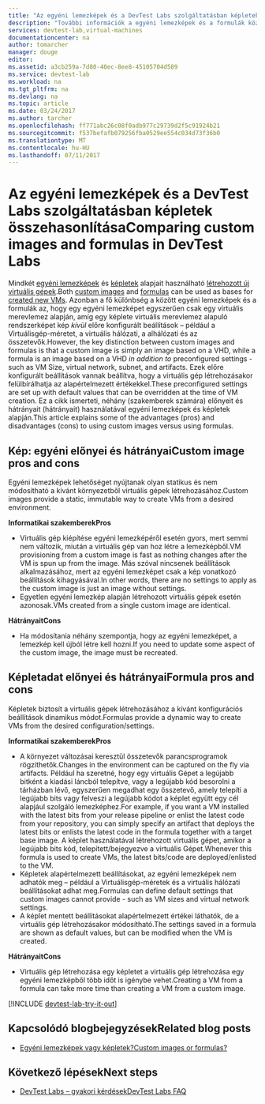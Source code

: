 ```yaml
---
title: "Az egyéni lemezképek és a DevTest Labs szolgáltatásban képletek összehasonlítása |} Microsoft Docs"
description: "További információk a egyéni lemezképek és a formulák közötti különbségeket, a virtuális gép alapjait, eldöntheti, melyik legjobban megfelel a környezetben."
services: devtest-lab,virtual-machines
documentationcenter: na
author: tomarcher
manager: douge
editor: 
ms.assetid: a3cb259a-7d80-40ec-8ee8-45105704d589
ms.service: devtest-lab
ms.workload: na
ms.tgt_pltfrm: na
ms.devlang: na
ms.topic: article
ms.date: 03/24/2017
ms.author: tarcher
ms.openlocfilehash: ff771abc26c08f0adb977c29739d2f5c91924b21
ms.sourcegitcommit: f537befafb079256fba0529ee554c034d73f36b0
ms.translationtype: MT
ms.contentlocale: hu-HU
ms.lasthandoff: 07/11/2017
---
```

# <a name="comparing-custom-images-and-formulas-in-devtest-labs"></a><span data-ttu-id="1fea1-103">Az egyéni lemezképek és a DevTest Labs szolgáltatásban képletek összehasonlítása</span><span class="sxs-lookup"><span data-stu-id="1fea1-103">Comparing custom images and formulas in DevTest Labs</span></span>
<span data-ttu-id="1fea1-104">Mindkét [egyéni lemezképek](devtest-lab-create-template.md) és [képletek](devtest-lab-manage-formulas.md) alapjait használható [létrehozott új virtuális gépek](devtest-lab-add-vm-with-artifacts.md).</span><span class="sxs-lookup"><span data-stu-id="1fea1-104">Both [custom images](devtest-lab-create-template.md) and [formulas](devtest-lab-manage-formulas.md) can be used as bases for [created new VMs](devtest-lab-add-vm-with-artifacts.md).</span></span> <span data-ttu-id="1fea1-105">Azonban a fő különbség a között egyéni lemezképek és a formulák az, hogy egy egyéni lemezképet egyszerűen csak egy virtuális merevlemez alapján, amíg egy képlete virtuális merevlemez alapuló rendszerképet kép *kívül* előre konfigurált beállítások – például a Virtuálisgép-méretet, a virtuális hálózati, a alhálózati és az összetevők.</span><span class="sxs-lookup"><span data-stu-id="1fea1-105">However, the key distinction between custom images and formulas is that a custom image is simply an image based on a VHD, while a formula is an image based on a VHD *in addition to* preconfigured settings - such as VM Size, virtual network, subnet, and artifacts.</span></span> <span data-ttu-id="1fea1-106">Ezek előre konfigurált beállítások vannak beállítva, hogy a virtuális gép létrehozásakor felülbírálhatja az alapértelmezett értékekkel.</span><span class="sxs-lookup"><span data-stu-id="1fea1-106">These preconfigured settings are set up with default values that can be overridden at the time of VM creation.</span></span> <span data-ttu-id="1fea1-107">Ez a cikk ismerteti, néhány (szakemberek számára) előnyeit és hátrányait (hátrányait) használatával egyéni lemezképek és képletek alapján.</span><span class="sxs-lookup"><span data-stu-id="1fea1-107">This article explains some of the advantages (pros) and disadvantages (cons) to using custom images versus using formulas.</span></span>

## <a name="custom-image-pros-and-cons"></a><span data-ttu-id="1fea1-108">Kép: egyéni előnyei és hátrányai</span><span class="sxs-lookup"><span data-stu-id="1fea1-108">Custom image pros and cons</span></span>
<span data-ttu-id="1fea1-109">Egyéni lemezképek lehetőséget nyújtanak olyan statikus és nem módosítható a kívánt környezetből virtuális gépek létrehozásához.</span><span class="sxs-lookup"><span data-stu-id="1fea1-109">Custom images provide a static, immutable way to create VMs from a desired environment.</span></span> 

<span data-ttu-id="1fea1-110">**Informatikai szakemberek**</span><span class="sxs-lookup"><span data-stu-id="1fea1-110">**Pros**</span></span>

* <span data-ttu-id="1fea1-111">Virtuális gép kiépítése egyéni lemezképéről esetén gyors, mert semmi nem változik, miután a virtuális gép van hoz létre a lemezképből.</span><span class="sxs-lookup"><span data-stu-id="1fea1-111">VM provisioning from a custom image is fast as nothing changes after the VM is spun up from the image.</span></span> <span data-ttu-id="1fea1-112">Más szóval nincsenek beállítások alkalmazásához, mert az egyéni lemezképet csak a kép vonatkozó beállítások kihagyásával.</span><span class="sxs-lookup"><span data-stu-id="1fea1-112">In other words, there are no settings to apply as the custom image is just an image without settings.</span></span> 
* <span data-ttu-id="1fea1-113">Egyetlen egyéni lemezkép alapján létrehozott virtuális gépek esetén azonosak.</span><span class="sxs-lookup"><span data-stu-id="1fea1-113">VMs created from a single custom image are identical.</span></span>

<span data-ttu-id="1fea1-114">**Hátrányait**</span><span class="sxs-lookup"><span data-stu-id="1fea1-114">**Cons**</span></span>

* <span data-ttu-id="1fea1-115">Ha módosítania néhány szempontja, hogy az egyéni lemezképet, a lemezkép kell újból létre kell hozni.</span><span class="sxs-lookup"><span data-stu-id="1fea1-115">If you need to update some aspect of the custom image, the image must be recreated.</span></span>  

## <a name="formula-pros-and-cons"></a><span data-ttu-id="1fea1-116">Képletadat előnyei és hátrányai</span><span class="sxs-lookup"><span data-stu-id="1fea1-116">Formula pros and cons</span></span>
<span data-ttu-id="1fea1-117">Képletek biztosít a virtuális gépek létrehozásához a kívánt konfigurációs beállítások dinamikus módot.</span><span class="sxs-lookup"><span data-stu-id="1fea1-117">Formulas provide a dynamic way to create VMs from the desired configuration/settings.</span></span>

<span data-ttu-id="1fea1-118">**Informatikai szakemberek**</span><span class="sxs-lookup"><span data-stu-id="1fea1-118">**Pros**</span></span>

* <span data-ttu-id="1fea1-119">A környezet változásai keresztül összetevők parancsprogramok rögzíthetők.</span><span class="sxs-lookup"><span data-stu-id="1fea1-119">Changes in the environment can be captured on the fly via artifacts.</span></span> <span data-ttu-id="1fea1-120">Például ha szeretné, hogy egy virtuális Gépet a legújabb bitként a kiadási láncból telepítve, vagy a legújabb kód besorolni a tárházban lévő, egyszerűen megadhat egy összetevő, amely telepíti a legújabb bits vagy felveszi a legújabb kódot a képlet együtt egy cél alapjául szolgáló lemezképhez.</span><span class="sxs-lookup"><span data-stu-id="1fea1-120">For example, if you want a VM installed with the latest bits from your release pipeline or enlist the latest code from your repository, you can simply specify an artifact that deploys the latest bits or enlists the latest code in the formula together with a target base image.</span></span> <span data-ttu-id="1fea1-121">A képlet használatával létrehozott virtuális gépet, amikor a legújabb bits kód, telepített/bejegyezve a virtuális Gépet.</span><span class="sxs-lookup"><span data-stu-id="1fea1-121">Whenever this formula is used to create VMs, the latest bits/code are deployed/enlisted to the VM.</span></span> 
* <span data-ttu-id="1fea1-122">Képletek alapértelmezett beállításokat, az egyéni lemezképek nem adhatók meg – például a Virtuálisgép-méretek és a virtuális hálózati beállításokat adhat meg.</span><span class="sxs-lookup"><span data-stu-id="1fea1-122">Formulas can define default settings that custom images cannot provide - such as VM sizes and virtual network settings.</span></span> 
* <span data-ttu-id="1fea1-123">A képlet mentett beállításokat alapértelmezett értékei láthatók, de a virtuális gép létrehozásakor módosítható.</span><span class="sxs-lookup"><span data-stu-id="1fea1-123">The settings saved in a formula are shown as default values, but can be modified when the VM is created.</span></span> 

<span data-ttu-id="1fea1-124">**Hátrányait**</span><span class="sxs-lookup"><span data-stu-id="1fea1-124">**Cons**</span></span>

* <span data-ttu-id="1fea1-125">Virtuális gép létrehozása egy képletet a virtuális gép létrehozása egy egyéni lemezképből több időt is igénybe vehet.</span><span class="sxs-lookup"><span data-stu-id="1fea1-125">Creating a VM from a formula can take more time than creating a VM from a custom image.</span></span>

[!INCLUDE [devtest-lab-try-it-out](../../includes/devtest-lab-try-it-out.md)]

## <a name="related-blog-posts"></a><span data-ttu-id="1fea1-126">Kapcsolódó blogbejegyzések</span><span class="sxs-lookup"><span data-stu-id="1fea1-126">Related blog posts</span></span>
* [<span data-ttu-id="1fea1-127">Egyéni lemezképek vagy képletek?</span><span class="sxs-lookup"><span data-stu-id="1fea1-127">Custom images or formulas?</span></span>](https://blogs.msdn.microsoft.com/devtestlab/2016/04/06/custom-images-or-formulas/)

## <a name="next-steps"></a><span data-ttu-id="1fea1-128">Következő lépések</span><span class="sxs-lookup"><span data-stu-id="1fea1-128">Next steps</span></span>
- [<span data-ttu-id="1fea1-129">DevTest Labs – gyakori kérdések</span><span class="sxs-lookup"><span data-stu-id="1fea1-129">DevTest Labs FAQ</span></span>](devtest-lab-faq.md)